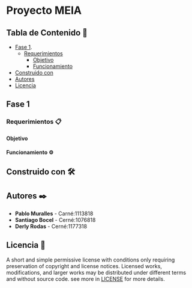 # Proyecto MEIA

## Tabla de Contenido 🚀

- [Fase 1](#Fase-1).
     - [Requerimientos](#Requerimientos-)
          - [Objetivo](#objetivo)
          - [Funcionamiento](#funcionamiento-%EF%B8%8F)
- [Construido con](#construido-con-%EF%B8%8F)
- [Autores](#autores-%EF%B8%8F)
- [Licencia](#licencia-)
 
 


## Fase 1 

### Requerimientos 📋

#### Objetivo
 
 

#### Funcionamiento ⚙️

 

## Construido con 🛠️

 
 


## Autores ✒️

* **Pablo Muralles**  - Carné:1113818
* **Santiago Bocel**  - Cerné:1076818
* **Derly Rodas**     - Cerné:1177318 

 
  

## Licencia 📄

A short and simple permissive license with conditions only requiring preservation of copyright and license notices. Licensed works, modifications, and larger works may be distributed under different terms and without source code. 
see more in [LICENSE](https://github.com/PabloMuralles/Compiladores/blob/master/LICENSE) for more details.
